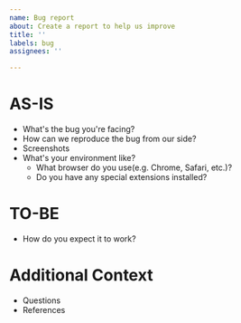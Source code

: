 ```yaml
---
name: Bug report
about: Create a report to help us improve
title: ''
labels: bug
assignees: ''

---
```


# AS-IS
- What's the bug you're facing?
- How can we reproduce the bug from our side?
- Screenshots
- What's your environment like?
	- What browser do you use(e.g. Chrome, Safari, etc.)?
	- Do you have any special extensions installed?

# TO-BE
- How do you expect it to work?

# Additional Context
- Questions
- References
